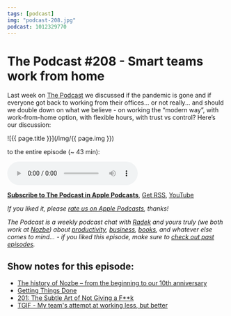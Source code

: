 ```yaml
---
tags: [podcast]
img: "podcast-208.jpg"
podcast: 1012329770
---
```


# The Podcast #208 - Smart teams work from home

Last week on [The Podcast][p] we discussed if the pandemic is gone and if everyone got back to working from their offices... or not really... and should we double down on what we believe - on working the “modern way”, with work-from-home option, with flexible hours, with trust vs control? Here’s our discussion:

<!--More-->

![{{ page.title }}](/img/{{ page.img }})

 to the entire episode (~ 43 min):

<audio controls>
<source src="https://files.nozbe.com/podcast/208.mp3" type="audio/mpeg">
</audio>

**[Subscribe to The Podcast in Apple Podcasts][i]**, [Get RSS][rss], [YouTube][y]

*If you liked it, please [rate us on Apple Podcasts][i], thanks!*

*The Podcast is a weekly podcast chat with [Radek][r] and yours truly (we both work at [Nozbe][n]) about [productivity](/productivity), [business](/business), [books](/books), and whatever else comes to mind… - if you liked this episode, make sure to [check out past episodes](/podcast).*

## Show notes for this episode:

  * [The history of Nozbe – from the beginning to our 10th anniversary](https://nozbe.com/blog/10-years/)
  * [Getting Things Done](https://en.wikipedia.org/wiki/Getting_Things_Done)
  * [201: The Subtle Art of Not Giving a F**k](/podcast-201)
  * [TGIF - My team's attempt at working less, but better](https://sliwinski.com/tgif/)

[y]: https://michael.gratis/thepodcastyt
[rss]: https://thepodcast.fm/episodes?format=RSS
[e]: /podcast-208

[p]: /podcast
[n]: https://michael.gratis/nozbe
[r]: https://michael.gratis/radex
[i]: https://michael.gratis/thepodcast
[o]: https://michael.gratis/ipadonly

